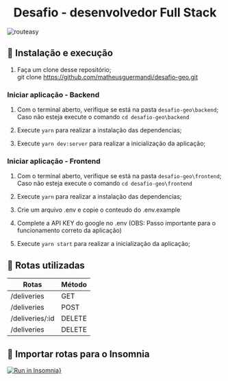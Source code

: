 
<h1 align="center">
  Desafio - desenvolvedor Full Stack 
</h1>
 
![routeasy](https://user-images.githubusercontent.com/27836893/92114648-90182e00-edc7-11ea-9fb5-8173f7176c7e.PNG)

## :construction_worker: Instalação e execução
1. Faça um clone desse repositório;</br>
   git clone https://github.com/matheusguermandi/desafio-geo.git
   
### Iniciar aplicação - Backend
1. Com o terminal aberto, verifique se está na pasta `desafio-geo\backend`;</br>
   Caso não esteja execute o comando `cd desafio-geo\backend`
   
2. Execute `yarn` para realizar a instalação das dependencias;

3. Execute `yarn dev:server` para realizar a inicialização da aplicação;

### Iniciar aplicação - Frontend
1. Com o terminal aberto, verifique se está na pasta `desafio-geo\frontend`;</br>
   Caso não esteja execute o comando `cd desafio-geo\frontend`
   
2. Execute `yarn` para realizar a instalação das dependencias;

3. Crie um arquivo .env e copie o conteudo do .env.example

4. Complete a API KEY do google no .env (OBS: Passo importante para o funcionamento correto da aplicação)

5. Execute `yarn start` para realizar a inicialização da aplicação;

## 📝 Rotas utilizadas
Rotas | Método 
------|--------
/deliveries| GET
/deliveries| POST
/deliveries/:id| DELETE
/deliveries| DELETE

## 🚀 Importar rotas para o Insomnia
[![Run in Insomnia}](https://insomnia.rest/images/run.svg)](https://insomnia.rest/run/?label=DESAFIO%20ROUTEASY&uri=https%3A%2F%2Fraw.githubusercontent.com%2Fmatheusguermandi%2Fdesafio-geo%2Fmaster%2Fbackend%2Finsomnia.json%3Ftoken%3DAGUMDXKWK3IUAL5P4SS4W6C7LOUIW)

